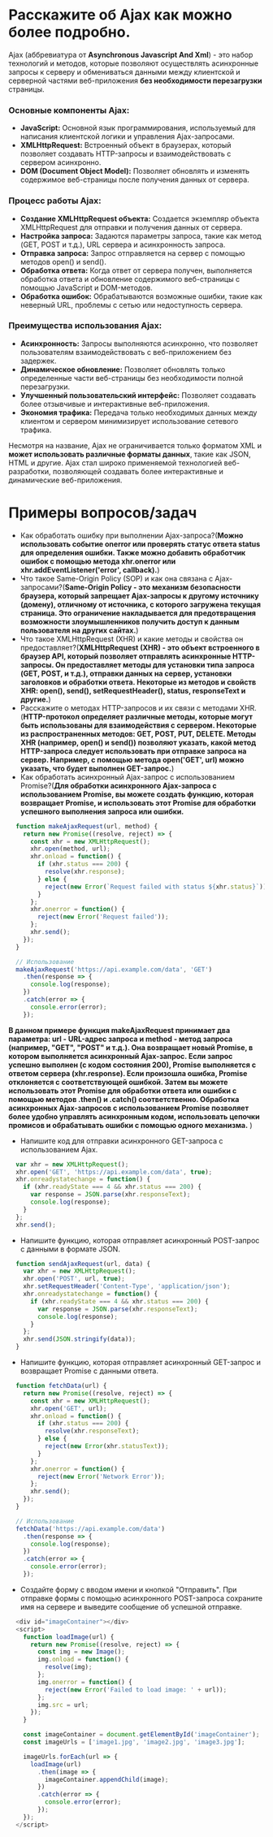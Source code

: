 Расскажите об Ajax как можно более подробно.
=====================

Ajax (аббревиатура от **Asynchronous Javascript And Xml**) - это набор технологий и методов, которые позволяют осуществлять асинхронные запросы к серверу и обмениваться данными между клиентской и серверной частями веб-приложения **без необходимости перезагрузки** страницы.

### Основные компоненты Ajax:

* **JavaScript:** Основной язык программирования, используемый для написания клиентской логики и управления Ajax-запросами.
* **XMLHttpRequest:** Встроенный объект в браузерах, который позволяет создавать HTTP-запросы и взаимодействовать с сервером асинхронно.
* **DOM (Document Object Model):** Позволяет обновлять и изменять содержимое веб-страницы после получения данных от сервера.

### Процесс работы Ajax:

* **Создание XMLHttpRequest объекта:** Создается экземпляр объекта XMLHttpRequest для отправки и получения данных от сервера.
* **Настройка запроса:** Задаются параметры запроса, такие как метод (GET, POST и т.д.), URL сервера и асинхронность запроса.
* **Отправка запроса:** Запрос отправляется на сервер с помощью методов open() и send().
* **Обработка ответа:** Когда ответ от сервера получен, выполняется обработка ответа и обновление содержимого веб-страницы с помощью JavaScript и DOM-методов.
* **Обработка ошибок:** Обрабатываются возможные ошибки, такие как неверный URL, проблемы с сетью или недоступность сервера.

### Преимущества использования Ajax:

* **Асинхронность:** Запросы выполняются асинхронно, что позволяет пользователям взаимодействовать с веб-приложением без задержек.
* **Динамическое обновление:** Позволяет обновлять только определенные части веб-страницы без необходимости полной перезагрузки.
* **Улучшенный пользовательский интерфейс:** Позволяет создавать более отзывчивые и интерактивные веб-приложения.
* **Экономия трафика:** Передача только необходимых данных между клиентом и сервером минимизирует использование сетевого трафика.

Несмотря на название, Ajax не ограничивается только форматом XML и **может использовать различные форматы данных**, такие как JSON, HTML и другие. Ajax стал широко применяемой технологией веб-разработки, позволяющей создавать более интерактивные и динамические веб-приложения.

Примеры вопросов/задач
=====================

* Как обработать ошибку при выполнении Ajax-запроса?(**Можно использовать событие onerror или проверять статус ответа status для определения ошибки. Также можно добавить обработчик ошибок с помощью метода xhr.onerror или xhr.addEventListener('error', callback).**)
* Что такое Same-Origin Policy (SOP) и как она связана с Ajax-запросами?(**Same-Origin Policy - это механизм безопасности браузера, который запрещает Ajax-запросы к другому источнику (домену), отличному от источника, с которого загружена текущая страница. Это ограничение накладывается для предотвращения возможности злоумышленников получить доступ к данным пользователя на других сайтах.**)
* Что такое XMLHttpRequest (XHR) и какие методы и свойства он предоставляет?(**XMLHttpRequest (XHR) - это объект встроенного в браузер API, который позволяет отправлять асинхронные HTTP-запросы. Он предоставляет методы для установки типа запроса (GET, POST, и т.д.), отправки данных на сервер, установки заголовков и обработки ответа. Некоторые из методов и свойств XHR: open(), send(), setRequestHeader(), status, responseText и другие.**)
* Расскажите о методах HTTP-запросов и их связи с методами XHR.(**HTTP-протокол определяет различные методы, которые могут быть использованы для взаимодействия с сервером. Некоторые из распространенных методов: GET, POST, PUT, DELETE. Методы XHR (например, open() и send()) позволяют указать, какой метод HTTP-запроса следует использовать при отправке запроса на сервер. Например, с помощью метода open('GET', url) можно указать, что будет выполнен GET-запрос.**)
* Как обработать асинхронный Ajax-запрос с использованием Promise?(**Для обработки асинхронного Ajax-запроса с использованием Promise, вы можете создать функцию, которая возвращает Promise, и использовать этот Promise для обработки успешного выполнения запроса или ошибки.**
```javascript
  function makeAjaxRequest(url, method) {
    return new Promise((resolve, reject) => {
      const xhr = new XMLHttpRequest();
      xhr.open(method, url);
      xhr.onload = function() {
        if (xhr.status === 200) {
          resolve(xhr.response);
        } else {
          reject(new Error(`Request failed with status ${xhr.status}`));
        }
      };
      xhr.onerror = function() {
        reject(new Error('Request failed'));
      };
      xhr.send();
    });
  }

  // Использование
  makeAjaxRequest('https://api.example.com/data', 'GET')
    .then(response => {
      console.log(response);
    })
    .catch(error => {
      console.error(error);
    });
```

**В данном примере функция makeAjaxRequest принимает два параметра: url - URL-адрес запроса и method - метод запроса (например, "GET", "POST" и т.д.). Она возвращает новый Promise, в котором выполняется асинхронный Ajax-запрос. Если запрос успешно выполнен (с кодом состояния 200), Promise выполняется с ответом сервера (xhr.response). Если произошла ошибка, Promise отклоняется с соответствующей ошибкой. Затем вы можете использовать этот Promise для обработки ответа или ошибки с помощью методов .then() и .catch() соответственно. Обработка асинхронных Ajax-запросов с использованием Promise позволяет более удобно управлять асинхронным кодом, использовать цепочки промисов и обрабатывать ошибки с помощью одного механизма.**
)
* Напишите код для отправки асинхронного GET-запроса с использованием Ajax.
```javascript
  var xhr = new XMLHttpRequest();
  xhr.open('GET', 'https://api.example.com/data', true);
  xhr.onreadystatechange = function() {
    if (xhr.readyState === 4 && xhr.status === 200) {
      var response = JSON.parse(xhr.responseText);
      console.log(response);
    }
  };
  xhr.send();
```
* Напишите функцию, которая отправляет асинхронный POST-запрос с данными в формате JSON.
```javascript
  function sendAjaxRequest(url, data) {
    var xhr = new XMLHttpRequest();
    xhr.open('POST', url, true);
    xhr.setRequestHeader('Content-Type', 'application/json');
    xhr.onreadystatechange = function() {
      if (xhr.readyState === 4 && xhr.status === 200) {
        var response = JSON.parse(xhr.responseText);
        console.log(response);
      }
    };
    xhr.send(JSON.stringify(data));
  }
```
* Напишите функцию, которая отправляет асинхронный GET-запрос и возвращает Promise с данными ответа.
```javascript
  function fetchData(url) {
    return new Promise((resolve, reject) => {
      const xhr = new XMLHttpRequest();
      xhr.open('GET', url);
      xhr.onload = function() {
        if (xhr.status === 200) {
          resolve(xhr.responseText);
        } else {
          reject(new Error(xhr.statusText));
        }
      };
      xhr.onerror = function() {
        reject(new Error('Network Error'));
      };
      xhr.send();
    });
  }

  // Использование
  fetchData('https://api.example.com/data')
    .then(response => {
      console.log(response);
    })
    .catch(error => {
      console.error(error);
    });
```
* Создайте форму с вводом имени и кнопкой "Отправить". При отправке формы с помощью асинхронного POST-запроса сохраните имя на сервере и выведите сообщение об успешной отправке.
```javascript
  <div id="imageContainer"></div>
  <script>
    function loadImage(url) {
      return new Promise((resolve, reject) => {
        const img = new Image();
        img.onload = function() {
          resolve(img);
        };
        img.onerror = function() {
          reject(new Error('Failed to load image: ' + url));
        };
        img.src = url;
      });
    }

    const imageContainer = document.getElementById('imageContainer');
    const imageUrls = ['image1.jpg', 'image2.jpg', 'image3.jpg'];

    imageUrls.forEach(url => {
      loadImage(url)
        .then(image => {
          imageContainer.appendChild(image);
        })
        .catch(error => {
          console.error(error);
        });
    });
  </script>
```